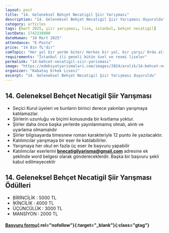 ```yaml
---
layout: post
title: "14. Geleneksel Behçet Necatigil Şiir Yarışması"
description: "14. Geleneksel Behçet Necatigil Şiir Yarışması duyuruldu"
category: articles
tags: [mart 2025, şiir yarışması, lise, istanbul, behçet necatigil]
lastDate: 1742338800
dateHuman: "19 Mart 2025"
attendance: "E-Posta"
price: "14 Bin TL'dir"
comTopic: "Her yol bir yerde biter/ Herkes bir yol, bir çarşı/ Orda alışverişler/ Ya bir boşluk ya Tanrı/ Gördüm evlere evlere. (Behçet NECATİGİL’in “DALAR” şiirinden)"
requirements: "İstanbul ili geneli bütün özel ve resmi liseler"
permalink: "14-behcet-necatigil-siir-yarismasi"
image: "https://edebiyatyarismalari.com/images/2024/aralik/14-behcet-necatigil-siir-yarismasi.jpg"
organizer: "Kabataş Erkek Lisesi"
excerpt: "14. Geleneksel Behçet Necatigil Şiir Yarışması duyuruldu"
---
```


## 14. Geleneksel Behçet Necatigil Şiir Yarışması

- Seçici Kurul üyeleri ve bunların birinci derece yakınları yarışmaya katılamazlar.
- Şiirlerin uzunluğu ve biçimi konusunda bir kısıtlama yoktur.
- Şiirler daha önce başka yerlerde yayınlanmamış olmalı, alıntı ve uyarlama olmamalıdır
- Şiirler bilgisayarda timesnew roman karakteriyle 12 punto ile yazılacaktır.
- Katılımcılar yarışmaya bir eser ile katılabilirler.
- Yarışmaya her okul en fazla üç eser ile başvuru yapabilir
- Katılımcılar eserlerini **bnecatigilyarisma@gmail.com** adresine ek şeklinde word belgesi olarak göndereceklerdir. Başka bir başvuru şekli kabul edilmeyecektir

## 14. Geleneksel Behçet Necatigil Şiir Yarışması Ödülleri

- BİRİNCİLİK : 5000 TL
- İKİNCİLİK : 4000 TL
- ÜÇÜNCÜLÜK : 3000 TL
- MANSİYON : 2000 TL

#### [Başvuru formu](https://kabataserkeklisesi.meb.k12.tr/meb_iys_dosyalar/34/03/456448/dosyalar/2024_11/28142000_behcetnecatigil14.siiryarismasisartnamesi.pdf){:rel="nofollow"}{:target="_blank"}{:class="gtag"}